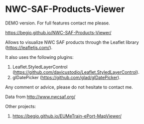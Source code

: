 # NWC-SAF-Products-Viewer

DEMO version. For full features contact me please.

https://begio.github.io/NWC-SAF-Products-Viewer/

Allows to visualize NWC SAF products through the Leaflet library (https://leafletjs.com/).

It also uses the following plugins:
1. Leaflet.StyledLayerControl (https://github.com/davicustodio/Leaflet.StyledLayerControl).
2. glDatePicker (https://github.com/glad/glDatePicker).

Any comment or advice, please do not hesitate to contact me.

Data from http://www.nwcsaf.org/

Other projects:
1. https://begio.github.io/EUMeTrain-ePort-MapViewer/
